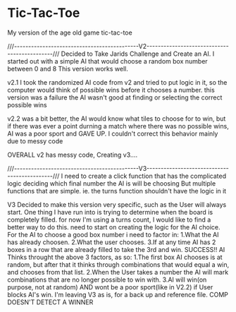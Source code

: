 # Tic-Tac-Toe #

My version of the age old game tic-tac-toe


///--------------------------------------------V2---------------------------------------------///
Decided to Take Jarids Challenge and Create an AI. I started out with a simple AI that would choose a random box number between 0 and 8
This version works well.

v2.1
	I took the randomized AI code from v2 and tried to put logic in it, so the computer would think of possible wins before it chooses a number.
	this version was a failure the AI wasn't good at finding or selecting the correct possible wins

v2.2
	was a bit better, the AI would know what tiles to choose for to win, but if there was ever a point durning a match where there was no possible wins, AI was a poor sport and GAVE UP. I couldn't correct this behavior mainly due to messy code

OVERALL v2 has messy code, Creating v3....

///--------------------------------------------V3---------------------------------------------///
I need to create a click function that has the complicated logic deciding which final number the AI is will be choosing But multiple functions that are simple. ie. the turns function shouldn't have the logic in it

V3
	Decided to make this version very specific, such as the User will always start. One thing I have run into is trying to determine when the board is completely filled. for now I'm using a turns count, I would like to find a better way to do this. need to start on creating the logic for the AI choice.
	For the AI to choose a good box number i need to factor in:
		1.What the AI has already choosen.
		2.What the user chooses.
		3.If at any time AI has 2 boxes in a row that are already filled to take the 3rd and win.
	SUCCESS!! AI Thinks throught the above 3 factors, as so:
		1.The first box AI chooses is at random, but after that it thinks through combinations that would equal a win, and chooses from that list.
		2.When the User takes a number the AI will mark combinations that are no longer possible to win with.
		3.AI will win(on purpose, not at random) AND wont be a poor sport(like in V2.2) if User blocks AI's win.
	I'm leaving V3 as is, for a back up and reference file.
	COMP DOESN'T DETECT A WINNER

